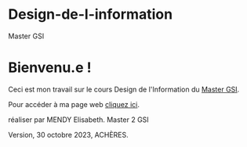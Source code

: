 # Design-de-l-information
Master GSI
# Bienvenu.e !

Ceci est mon travail sur le cours Design de l'Information du  [Master GSI](https://humanites-numeriques.univ-paris8.fr/-Master-G-S-I-).

Pour accéder à ma page web  [cliquez ici](https://kmendy05.github.io/Design-de-l-information/).

réaliser par MENDY Elisabeth.
Master 2 GSI

Version, 30 octobre 2023, ACHÈRES.
